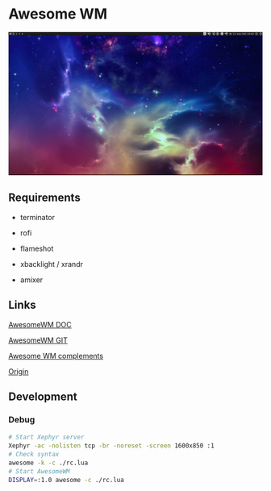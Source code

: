 # Awesome WM

![Screenshot Main](./doc/2020-04-12_19-43.png)

## Requirements

- terminator

- rofi

- flameshot

- xbacklight / xrandr

- amixer

## Links

[AwesomeWM DOC](https://awesomewm.org/doc/api/index.html)

[AwesomeWM GIT](https://github.com/awesomeWM/awesome)

[Awesome WM complements](https://github.com/lcpz/lain)

[Origin](https://github.com/lcpz/awesome-copycats)

## Development

### Debug

```sh
# Start Xephyr server
Xephyr -ac -nolisten tcp -br -noreset -screen 1600x850 :1
# Check syntax
awesome -k -c ./rc.lua
# Start AwesomeWM
DISPLAY=:1.0 awesome -c ./rc.lua

```
